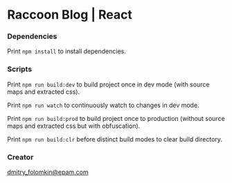 # Raccoon Blog | React

### Dependencies

Print `npm install` to install dependencies.

### Scripts

Print `npm run build:dev` to build project once in dev mode (with source maps and extracted css).

Print `npm run watch` to continuously watch to changes in dev mode.

Print `npm run build:prod` to build project once to production (without source maps and extracted css but with obfuscation).

Print `npm run build:clr` before distinct build modes to clear build directory.


### Creator

[dmitry_folomkin@epam.com](mailto:dmitry_folomkin@epam.com)